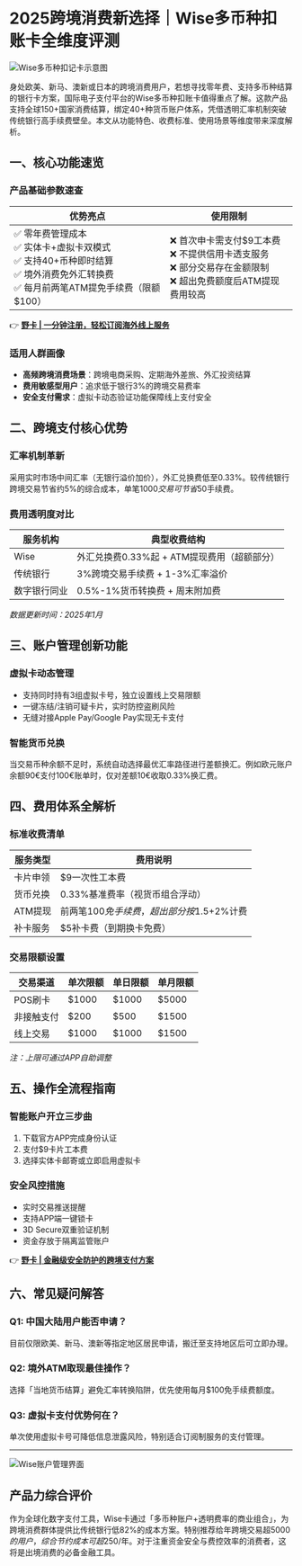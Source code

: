 # 2025跨境消费新选择｜Wise多币种扣账卡全维度评测

![Wise多币种扣记卡示意图](https://bbtdd.com/wp-content/uploads/img/6517026242177.webp)

身处欧美、新马、澳新或日本的跨境消费用户，若想寻找零年费、支持多币种结算的银行卡方案，国际电子支付平台的Wise多币种扣账卡值得重点了解。这款产品支持全球150+国家消费结算，绑定40+种货币账户体系，凭借透明汇率机制突破传统银行高手续费壁垒。本文从功能特色、收费标准、使用场景等维度带来深度解析。

## 一、核心功能速览
### 产品基础参数速查
| 优势亮点 | 使用限制 |
|---------|---------|
| ✅ 零年费管理成本<br>✅ 实体卡+虚拟卡双模式<br>✅ 支持40+币种即时结算<br>✅ 境外消费免外汇转换费<br>✅ 每月前两笔ATM提免手续费（限额$100） | ❌ 首次申卡需支付$9工本费<br>❌ 不提供信用卡透支服务<br>❌ 部分交易存在金额限制<br>❌ 超出免费额度后ATM提现费用较高 |

👉 **[野卡 | 一分钟注册，轻松订阅海外线上服务](https://bbtdd.com/yeka)**

### 适用人群画像
- **高频跨境消费场景**：跨境电商采购、定期海外差旅、外汇投资结算
- **费用敏感型用户**：追求低于银行3%的跨境交易费率
- **安全支付需求**：虚拟卡动态验证功能保障线上支付安全

## 二、跨境支付核心优势
### 汇率机制革新
采用实时市场中间汇率（无银行溢价加价），外汇兑换费低至0.33%。较传统银行跨境交易节省约5%的综合成本，单笔$1000交易可节省$50手续费。

### 费用透明度对比
| 服务机构 | 典型收费结构 |
|---------|--------------|
| Wise | 外汇兑换费0.33%起 + ATM提现费用（超额部分）|
| 传统银行 | 3%跨境交易手续费 + 1-3%汇率溢价 |
| 数字银行同业 | 0.5%-1%货币转换费 + 周末附加费 |

*数据更新时间：2025年1月*

## 三、账户管理创新功能
### 虚拟卡动态管理
- 支持同时持有3组虚拟卡号，独立设置线上交易限额
- 一键冻结/注销可疑卡片，实时防控盗刷风险
- 无缝对接Apple Pay/Google Pay实现无卡支付

### 智能货币兑换
当交易币种余额不足时，系统自动选择最优汇率路径进行差额换汇。例如欧元账户余额90€支付100€账单时，仅对差额10€收取0.33%换汇费。

## 四、费用体系全解析
### 标准收费清单
| 服务类型 | 费用说明 |
|---------|---------|
| 卡片申领 | $9一次性工本费 |
| 货币兑换 | 0.33%基准费率（视货币组合浮动） |
| ATM提现 | 前两笔$100免手续费，超出部分按1.5$+2%计费 |
| 补卡服务 | $5补卡费（到期换卡免费） |

### 交易限额设置
| 交易渠道 | 单次限额 | 单日限额 | 单月限额 |
|---------|---------|---------|---------|
| POS刷卡 | $1000 | $1000 | $5000 |
| 非接触支付 | $200 | $500 | $1500 |
| 线上交易 | $1000 | $1000 | $1500 |

*注：上限可通过APP自助调整*

## 五、操作全流程指南
### 智能账户开立三步曲
1. 下载官方APP完成身份认证
2. 支付$9卡片工本费
3. 选择实体卡邮寄或立即启用虚拟卡

### 安全风控措施
- 实时交易推送提醒
- 支持APP端一键锁卡
- 3D Secure双重验证机制
- 资金存放于隔离监管账户

👉 **[野卡 | 金融级安全防护的跨境支付方案](https://bbtdd.com/yeka)**

## 六、常见疑问解答
### Q1: 中国大陆用户能否申请？
目前仅限欧美、新马、澳新等指定地区居民申请，搬迁至支持地区后可立即办理。

### Q2: 境外ATM取现最佳操作？
选择「当地货币结算」避免汇率转换陷阱，优先使用每月$100免手续费额度。

### Q3: 虚拟卡支付优势何在？
单次使用虚拟卡号可降低信息泄露风险，特别适合订阅制服务的支付管理。

---

![Wise账户管理界面](https://bbtdd.com/wp-content/uploads/img/28064472.webp)

## 产品力综合评价
作为全球化数字支付工具，Wise卡通过「多币种账户+透明费率的商业组合」，为跨境消费群体提供比传统银行低82%的成本方案。特别推荐给年跨境交易超$5000的用户，综合节约成本可超$250/年。对于注重资金安全与费控效率的消费者，这将是出境消费的必备金融工具。